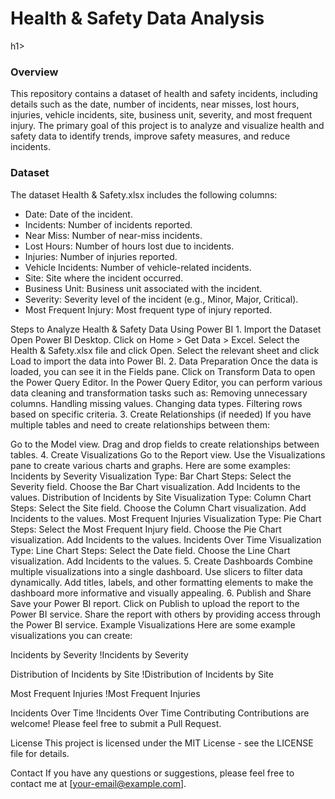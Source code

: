 <h1>Health & Safety Data Analysis</h1>h1>
<h3>Overview</h3>
<p>This repository contains a dataset of health and safety incidents, including details such as the date, number of incidents, near misses, lost hours, injuries, vehicle incidents, site, business unit, severity, and most frequent injury. The primary goal of this project is to analyze and visualize health and safety data to identify trends, improve safety measures, and reduce incidents.</p>

<h3>Dataset</h3>
<p1>The dataset Health & Safety.xlsx includes the following columns:</p1>
<ul>
<li>Date: Date of the incident.</li>
<li>Incidents: Number of incidents reported.</li>
<li>Near Miss: Number of near-miss incidents.</li>
<li>Lost Hours: Number of hours lost due to incidents.</li>
<li>Injuries: Number of injuries reported.</li>
<li>Vehicle Incidents: Number of vehicle-related incidents.</li>
<li>Site: Site where the incident occurred.</li>
<li>Business Unit: Business unit associated with the incident.</li>
<li>Severity: Severity level of the incident (e.g., Minor, Major, Critical).</li>
<li>Most Frequent Injury: Most frequent type of injury reported.</li>
</ul>
Steps to Analyze Health & Safety Data Using Power BI
1. Import the Dataset
Open Power BI Desktop.
Click on Home > Get Data > Excel.
Select the Health & Safety.xlsx file and click Open.
Select the relevant sheet and click Load to import the data into Power BI.
2. Data Preparation
Once the data is loaded, you can see it in the Fields pane.
Click on Transform Data to open the Power Query Editor.
In the Power Query Editor, you can perform various data cleaning and transformation tasks such as:
Removing unnecessary columns.
Handling missing values.
Changing data types.
Filtering rows based on specific criteria.
3. Create Relationships (if needed)
If you have multiple tables and need to create relationships between them:

Go to the Model view.
Drag and drop fields to create relationships between tables.
4. Create Visualizations
Go to the Report view.
Use the Visualizations pane to create various charts and graphs. Here are some examples:
Incidents by Severity
Visualization Type: Bar Chart
Steps:
Select the Severity field.
Choose the Bar Chart visualization.
Add Incidents to the values.
Distribution of Incidents by Site
Visualization Type: Column Chart
Steps:
Select the Site field.
Choose the Column Chart visualization.
Add Incidents to the values.
Most Frequent Injuries
Visualization Type: Pie Chart
Steps:
Select the Most Frequent Injury field.
Choose the Pie Chart visualization.
Add Incidents to the values.
Incidents Over Time
Visualization Type: Line Chart
Steps:
Select the Date field.
Choose the Line Chart visualization.
Add Incidents to the values.
5. Create Dashboards
Combine multiple visualizations into a single dashboard.
Use slicers to filter data dynamically.
Add titles, labels, and other formatting elements to make the dashboard more informative and visually appealing.
6. Publish and Share
Save your Power BI report.
Click on Publish to upload the report to the Power BI service.
Share the report with others by providing access through the Power BI service.
Example Visualizations
Here are some example visualizations you can create:

Incidents by Severity
!Incidents by Severity

Distribution of Incidents by Site
!Distribution of Incidents by Site

Most Frequent Injuries
!Most Frequent Injuries

Incidents Over Time
!Incidents Over Time
Contributing
Contributions are welcome! Please feel free to submit a Pull Request.

License
This project is licensed under the MIT License - see the LICENSE file for details.

Contact
If you have any questions or suggestions, please feel free to contact me at [your-email@example.com].
